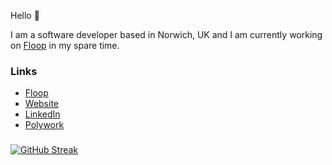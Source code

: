 Hello 👋

I am a software developer based in Norwich, UK and I am currently working on [Floop](https://www.feedback-loop.io) in my spare time.

### Links
* [Floop](https://www.feedback-loop.io)
* [Website](https://www.damiensedgwick.com)
* [LinkedIn](https://www.twitter.com/damiensedgwick)
* [Polywork](https://www.polywork.com/dks)

###

[![GitHub Streak](https://streak-stats.demolab.com?user=damiensedgwick&hide_border=true)](https://git.io/streak-stats)
